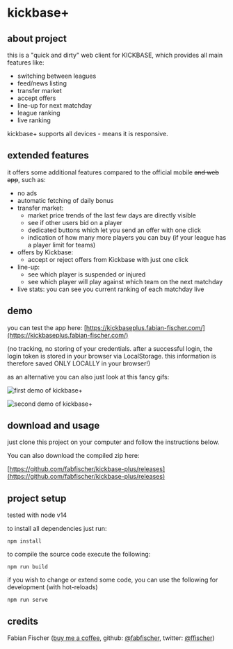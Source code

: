 # kickbase+

## about project
this is a "quick and dirty" web client for KICKBASE, which provides all main features like:

- switching between leagues
- feed/news listing
- transfer market
- accept offers
- line-up for next matchday
- league ranking
- live ranking

kickbase+ supports all devices - means it is responsive.

## extended features

it offers some additional features compared to the official mobile ~~and web app~~, such as:
- no ads
- automatic fetching of daily bonus
- transfer market:
	- market price trends of the last few days are directly visible
	- see if other users bid on a player
	- dedicated buttons which let you send an offer with one click
	- indication of how many more players you can buy (if your league has a player limit for teams)
- offers by Kickbase:
	- accept or reject offers from Kickbase with just one click
- line-up:
	- see which player is suspended or injured
	- see which player will play against which team on the next matchday
- live stats: you can see you current ranking of each matchday live

## demo
you can test the app here: [https://kickbaseplus.fabian-fischer.com/](https://kickbaseplus.fabian-fischer.com/)

(no tracking, no storing of your credentials. after a successful login, the login token is stored in your browser via LocalStorage. this information is therefore saved ONLY LOCALLY in your browser!)

as an alternative you can also just look at this fancy gifs:

![first demo of kickbase+](https://dev.fabian-fischer.com/github/kickbase+/demo-1.gif "first demo of kickbase+")


![second demo of kickbase+](https://dev.fabian-fischer.com/github/kickbase+/demo-2.gif "second demo of kickbase+")

## download and usage
just clone this project on your computer and follow the instructions below. 

You can also download the compiled zip here:

[https://github.com/fabfischer/kickbase-plus/releases](https://github.com/fabfischer/kickbase-plus/releases)


## project setup
tested with node v14


to install all dependencies just run:

```
npm install
```

to compile the source code execute the following:
 
```
npm run build
```

if you wish to change or extend some code, you can use the following for development (with hot-reloads)

```
npm run serve
```

## credits
Fabian Fischer ([buy me a coffee](https://www.buymeacoffee.com/ffischer), github: [@fabfischer](https://github.com/fabfischer), twitter: [@ffischer](https://twitter.com/ffischer))